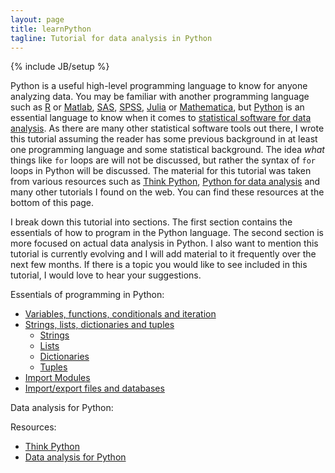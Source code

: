 ```yaml
---
layout: page
title: learnPython
tagline: Tutorial for data analysis in Python
---
```

{% include JB/setup %}

Python is a useful high-level programming language to know for anyone analyzing data.  You may be familiar with another programming language such as [R](http://cran.us.r-project.org) or [Matlab](http://www.mathworks.com/products/matlab/), [SAS](http://www.sas.com/en_us/home.html), [SPSS](http://www-01.ibm.com/software/analytics/spss/), [Julia](http://julialang.org) or [Mathematica](http://www.wolfram.com/mathematica/), but [Python](https://www.python.org) is an essential language to know when it comes to [statistical software for data analysis](http://seanjtaylor.com/post/39573264781/the-statistics-software-signal). As there are many other statistical software tools out there, I wrote this tutorial assuming the reader has some previous background in at least one programming language and some statistical background.  The idea *what* things like `for` loops are will not be discussed, but rather the syntax of `for` loops in Python will be discussed.  The material for this tutorial was taken from various resources such as [Think Python](http://www.greenteapress.com/thinkpython/thinkpython.html), [Python for data analysis](http://www.amazon.com/Python-Data-Analysis-Wrangling-IPython/dp/1449319793) and many other tutorials I found on the web.  You can find these resources at the bottom of this page.   

I break down this tutorial into sections. The first section contains the essentials of how to program in the Python language.  The second section is more focused on actual data analysis in Python.  I also want to mention this tutorial is currently evolving and I will add material to it frequently over the next few months.  If there is a topic you would like to see included in this tutorial, I would love to hear your suggestions.  

Essentials of programming in Python: 

* [Variables, functions, conditionals and iteration](pages/basics.html)
* [Strings, lists, dictionaries and tuples](pages/sldt.html)
	* [Strings](pages/strings.html)
	* [Lists](pages/lists.html)
	* [Dictionaries](pages/dictionaries.html)
	* [Tuples](pages/tuples.html)
* [Import Modules](pages/modules.html)
* [Import/export files and databases](pages/import.html)

Data analysis for Python: 



Resources: 

* [Think Python](http://www.greenteapress.com/thinkpython/thinkpython.html)
* [Data analysis for Python](http://www.amazon.com/Python-Data-Analysis-Wrangling-IPython/dp/1449319793)

